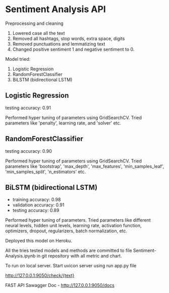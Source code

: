 # Sentiment Analysis API

Preprocessing and cleaning

1) Lowered case all the text
2) Removed all hashtags, stop words, extra space, digits
3) Removed punctuations and lemmatizing text
4) Changed positive sentiment 1 and negative sentiment to 0.

Model tried: 
1.	Logistic Regression
2.	RandomForestClassifier
3.	BiLSTM (bidirectional LSTM)

## Logistic Regression

testing accuracy: 0.91

Performed hyper tuning of parameters using GridSearchCV. Tried parameters like 'penalty', learning rate, and 'solver' etc. 

## RandomForestClassifier

testing accuracy: 0.90

Performed hyper tuning of parameters using GridSearchCV. Tried parameters like 'bootstrap', 'max_depth', 'max_features', 'min_samples_leaf', 'min_samples_split', 'n_estimators' etc.

## BiLSTM (bidirectional LSTM)

-	training accuracy: 0.98
-	validation accuracy: 0.91
-	testing accuracy: 0.89

Performed hyper tuning of parameters. Tried parameters like different neural levels, hidden unit levels, learning rate, activation function, optimizers, dropout, regularizers, batch normalization, etc. 

Deployed this model on Heroku.

All the tries tested models and methods are committed to file Sentiment-Analysis.ipynb in git repository with all metric and chart.

To run on local server. Start uvicon server using run app.py file

http://127.0.0.1:9050/check/{text}

FAST API Sawagger Doc - http://127.0.0.1:9050/docs
